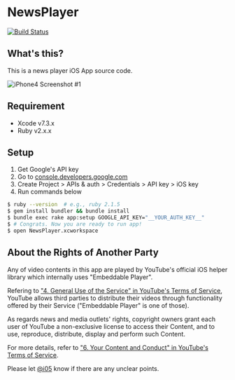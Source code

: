 NewsPlayer
===

[![Build Status](https://travis-ci.org/ymkjp/NewsPlayer.svg?branch=master)](https://travis-ci.org/ymkjp/NewsPlayer)

## What's this?
This is a news player iOS App source code.

![iPhone4 Screenshot #1](https://dl.dropboxusercontent.com/u/6998388/NewsPlayer/3.5-inch%20%28iPhone%204%29%20-%20Screenshot%201.jpg)

## Requirement
- Xcode v7.3.x
- Ruby v2.x.x

## Setup
1. Get Google's API key
  1. Go to [console.developers.google.com](https://console.developers.google.com/project)
  1. Create Project > APIs & auth > Credentials > API key > iOS key
1. Run commands below

```bash
$ ruby --version  # e.g., ruby 2.1.5
$ gem install bundler && bundle install
$ bundle exec rake app:setup GOOGLE_API_KEY="__YOUR_AUTH_KEY__"
$ # Congrats. Now you are ready to run app!
$ open NewsPlayer.xcworkspace
```

## About the Rights of Another Party
Any of video contents in this app are played by YouTube's official iOS helper library which internally uses "Embeddable Player".

Refering to ["4. General Use of the Service" in YouTube's Terms of Service](https://www.youtube.com/static?template=terms&gl=US),
YouTube allows third parties to distribute their videos through functionality offered by their Service ("Embeddable Player" is one of those).

As regards news and media outlets' rights, copyright owners grant each user of YouTube a non-exclusive license to access their Content, and to use, reproduce, distribute, display and perform such Content.

For more details, refer to ["6. Your Content and Conduct" in YouTube's Terms of Service](https://www.youtube.com/static?template=terms&gl=US).

Please let [@i05](https://twitter.com/intent/tweet?text=%40i05%20%0A&hashtags=ZapApp) know if there are any unclear points.
